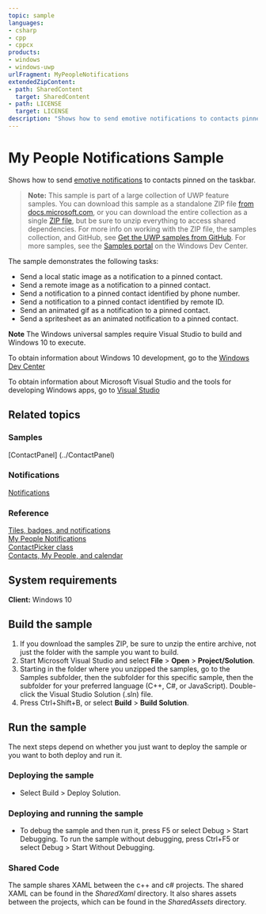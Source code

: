 ```yaml
---
topic: sample
languages:
- csharp
- cpp
- cppcx
products:
- windows
- windows-uwp
urlFragment: MyPeopleNotifications
extendedZipContent:
- path: SharedContent
  target: SharedContent
- path: LICENSE
  target: LICENSE
description: "Shows how to send emotive notifications to contacts pinned on the taskbar."
---
```


<!---
  category: ContactsAndCalendar
  samplefwlink: http://go.microsoft.com/fwlink/?LinkID=859519
--->

# My People Notifications Sample

Shows how to send [emotive notifications](https://docs.microsoft.com/en-us/windows/uwp/contacts-and-calendar/my-people-notifications) to contacts pinned on the taskbar.

> **Note:** This sample is part of a large collection of UWP feature samples. 
> You can download this sample as a standalone ZIP file
> [from docs.microsoft.com](https://docs.microsoft.com/samples/microsoft/windows-universal-samples/mypeoplenotifications/),
> or you can download the entire collection as a single
> [ZIP file](https://github.com/Microsoft/Windows-universal-samples/archive/master.zip), but be 
> sure to unzip everything to access shared dependencies. For more info on working with the ZIP file, 
> the samples collection, and GitHub, see [Get the UWP samples from GitHub](https://aka.ms/ovu2uq). 
> For more samples, see the [Samples portal](https://aka.ms/winsamples) on the Windows Dev Center. 

The sample demonstrates the following tasks:

- Send a local static image as a notification to a pinned contact.
- Send a remote image as a notification to a pinned contact.
- Send a notification to a pinned contact identified by phone number.
- Send a notification to a pinned contact identified by remote ID.
- Send an animated gif as a notification to a pinned contact.
- Send a spritesheet as an animated notification to a pinned contact.

**Note** The Windows universal samples require Visual Studio to build and Windows 10 to execute.
 
To obtain information about Windows 10 development, go to the [Windows Dev Center](http://go.microsoft.com/fwlink/?LinkID=532421)

To obtain information about Microsoft Visual Studio and the tools for developing Windows apps, go to [Visual Studio](http://go.microsoft.com/fwlink/?LinkID=532422)

## Related topics

### Samples
[ContactPanel] (../ContactPanel)

### Notifications

[Notifications](/Samples/Notifications)  

### Reference

[Tiles, badges, and notifications](https://docs.microsoft.com/en-us/windows/uwp/controls-and-patterns/tiles-badges-notifications)  
[My People Notifications](https://docs.microsoft.com/en-us/windows/uwp/contacts-and-calendar/my-people-notifications)  
[ContactPicker class](http://msdn.microsoft.com/library/windows/apps/br224913)  
[Contacts, My People, and calendar](https://msdn.microsoft.com/library/windows/apps/mt269388)  

## System requirements

**Client:** Windows 10

## Build the sample

1. If you download the samples ZIP, be sure to unzip the entire archive, not just the folder with the sample you want to build. 
2. Start Microsoft Visual Studio and select **File** \> **Open** \> **Project/Solution**.
3. Starting in the folder where you unzipped the samples, go to the Samples subfolder, then the subfolder for this specific sample, then the subfolder for your preferred language (C++, C#, or JavaScript). Double-click the Visual Studio Solution (.sln) file.
4. Press Ctrl+Shift+B, or select **Build** \> **Build Solution**.

## Run the sample

The next steps depend on whether you just want to deploy the sample or you want to both deploy and run it.

### Deploying the sample

- Select Build > Deploy Solution. 

### Deploying and running the sample

- To debug the sample and then run it, press F5 or select Debug >  Start Debugging. To run the sample without debugging, press Ctrl+F5 or select Debug > Start Without Debugging. 

### Shared Code

The sample shares XAML between the c++ and c# projects. The shared XAML can be found in the *SharedXaml* directory. It also shares assets between the projects, which can be found in the *SharedAssets* directory.

